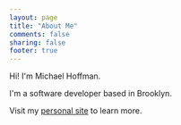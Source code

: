 ```yaml
---
layout: page
title: "About Me"
comments: false
sharing: false
footer: true
---
```


Hi! I'm Michael Hoffman.

I'm a software developer based in Brooklyn.

Visit my [personal site](http://michaelshoffman.com/) to learn more.

